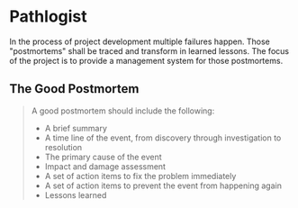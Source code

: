 Pathlogist
==========

In the process of project development multiple failures happen. Those "postmortems" shall be traced
and transform in learned lessons. The focus of the project is to provide a management system for those
postmortems.

The Good Postmortem
-------------------

> A good postmortem should include the following:
> * A brief summary
> * A time line of the event, from discovery through investigation to resolution
> * The primary cause of the event
> * Impact and damage assessment
> * A set of action items to fix the problem immediately
> * A set of action items to prevent the event from happening again
> * Lessons learned
